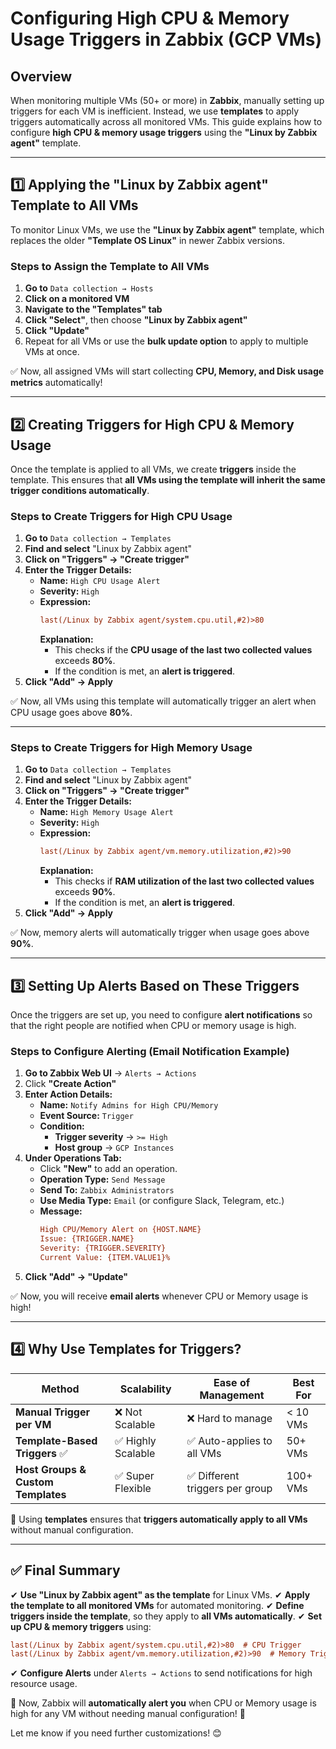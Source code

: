 # Configuring High CPU & Memory Usage Triggers in Zabbix (GCP VMs)

## Overview
When monitoring multiple VMs (50+ or more) in **Zabbix**, manually setting up triggers for each VM is inefficient. Instead, we use **templates** to apply triggers automatically across all monitored VMs. This guide explains how to configure **high CPU & memory usage triggers** using the **"Linux by Zabbix agent"** template.

---

## 1️⃣ Applying the "Linux by Zabbix agent" Template to All VMs
To monitor Linux VMs, we use the **"Linux by Zabbix agent"** template, which replaces the older **"Template OS Linux"** in newer Zabbix versions.

### Steps to Assign the Template to All VMs
1. **Go to** `Data collection → Hosts`
2. **Click on a monitored VM**
3. **Navigate to the "Templates" tab**
4. **Click "Select"**, then choose **"Linux by Zabbix agent"**
5. **Click "Update"**
6. Repeat for all VMs or use the **bulk update option** to apply to multiple VMs at once.

✅ Now, all assigned VMs will start collecting **CPU, Memory, and Disk usage metrics** automatically!

---

## 2️⃣ Creating Triggers for High CPU & Memory Usage
Once the template is applied to all VMs, we create **triggers** inside the template. This ensures that **all VMs using the template will inherit the same trigger conditions automatically**.

### **Steps to Create Triggers for High CPU Usage**
1. **Go to** `Data collection → Templates`
2. **Find and select** "Linux by Zabbix agent"
3. **Click on "Triggers" → "Create trigger"**
4. **Enter the Trigger Details:**
   - **Name:** `High CPU Usage Alert`
   - **Severity:** `High`
   - **Expression:**
     ```ini
     last(/Linux by Zabbix agent/system.cpu.util,#2)>80
     ```
     **Explanation:**
     - This checks if the **CPU usage of the last two collected values** exceeds **80%**.
     - If the condition is met, an **alert is triggered**.
5. **Click "Add" → Apply**

✅ Now, all VMs using this template will automatically trigger an alert when CPU usage goes above **80%**.

---

### **Steps to Create Triggers for High Memory Usage**
1. **Go to** `Data collection → Templates`
2. **Find and select** "Linux by Zabbix agent"
3. **Click on "Triggers" → "Create trigger"**
4. **Enter the Trigger Details:**
   - **Name:** `High Memory Usage Alert`
   - **Severity:** `High`
   - **Expression:**
     ```ini
     last(/Linux by Zabbix agent/vm.memory.utilization,#2)>90
     ```
     **Explanation:**
     - This checks if **RAM utilization of the last two collected values** exceeds **90%**.
     - If the condition is met, an **alert is triggered**.
5. **Click "Add" → Apply**

✅ Now, memory alerts will automatically trigger when usage goes above **90%**.

---

## 3️⃣ Setting Up Alerts Based on These Triggers
Once the triggers are set up, you need to configure **alert notifications** so that the right people are notified when CPU or memory usage is high.

### **Steps to Configure Alerting (Email Notification Example)**
1. **Go to Zabbix Web UI** → `Alerts → Actions`
2. Click **"Create Action"**
3. **Enter Action Details:**
   - **Name:** `Notify Admins for High CPU/Memory`
   - **Event Source:** `Trigger`
   - **Condition:**  
     - **Trigger severity** → `>= High`
     - **Host group** → `GCP Instances`
4. **Under Operations Tab:**
   - Click **"New"** to add an operation.
   - **Operation Type:** `Send Message`
   - **Send To:** `Zabbix Administrators`
   - **Use Media Type:** `Email` (or configure Slack, Telegram, etc.)
   - **Message:**  
     ```ini
     High CPU/Memory Alert on {HOST.NAME}
     Issue: {TRIGGER.NAME}
     Severity: {TRIGGER.SEVERITY}
     Current Value: {ITEM.VALUE1}%
     ```
5. **Click "Add" → "Update"**

✅ Now, you will receive **email alerts** whenever CPU or Memory usage is high!

---

## 4️⃣ Why Use Templates for Triggers?
| **Method** | **Scalability** | **Ease of Management** | **Best For** |
|------------|--------------|-----------------|------------|
| **Manual Trigger per VM** | ❌ Not Scalable | ❌ Hard to manage | < 10 VMs |
| **Template-Based Triggers** ✅ | ✅ Highly Scalable | ✅ Auto-applies to all VMs | 50+ VMs |
| **Host Groups & Custom Templates** | ✅ Super Flexible | ✅ Different triggers per group | 100+ VMs |

🚀 Using **templates** ensures that **triggers automatically apply to all VMs** without manual configuration.

---

## ✅ Final Summary
✔ **Use "Linux by Zabbix agent" as the template** for Linux VMs.
✔ **Apply the template to all monitored VMs** for automated monitoring.
✔ **Define triggers inside the template**, so they apply to **all VMs automatically**.
✔ **Set up CPU & memory triggers** using:
   ```ini
   last(/Linux by Zabbix agent/system.cpu.util,#2)>80  # CPU Trigger
   last(/Linux by Zabbix agent/vm.memory.utilization,#2)>90  # Memory Trigger
   ```
✔ **Configure Alerts** under `Alerts → Actions` to send notifications for high resource usage.

🚀 Now, Zabbix will **automatically alert you** when CPU or Memory usage is high for any VM without needing manual configuration! 🎉

Let me know if you need further customizations! 😊

